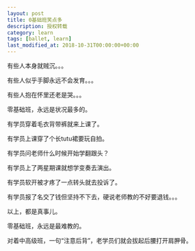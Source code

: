 ```yaml
---
layout: post
title: 0基础班笑点多
description: 授权转载
category: learn
tags: [ballet, learn]
last_modified_at: 2018-10-31T00:00:00+00:00
---
```


有些人本身就贼沉。。。

有些人似乎手脚永远不会发育。。。

有些人抱在怀里还老是哭。。。

零基础班，永远是状况最多的。


有学员穿着毛衣背带裤就来上课了。

有学员上课穿了个长tutu裙要玩自拍。

有学员问老师什么时候开始学翻跟头？

有学员上了两星期课就想学变奏去演出。

有学员软开被才疼了一点转头就去投诉了。

有学员报了名交了钱但坚持不下去，硬说老师教的不好要退钱。。。


以上，都是真事儿。

零基础班，永远是最难教的。

对着中高级班，一句“注意后背”，老学员们就会拔起后腰打开肩胛骨。